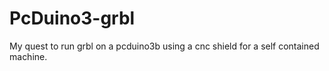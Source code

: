 # PcDuino3-grbl
My quest to run grbl on a pcduino3b using a cnc shield for a self contained machine.
